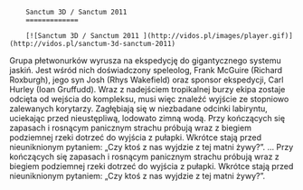 
        Sanctum 3D / Sanctum 2011 
        =============
        
        [![Sanctum 3D / Sanctum 2011 ](http://vidos.pl/images/player.gif)](http://vidos.pl/sanctum-3d-sanctum-2011)
        
        
 Grupa płetwonurków wyrusza na ekspedycję do gigantycznego systemu jaskiń. Jest wśród nich doświadczony speleolog, Frank McGuire (Richard Roxburgh), jego syn Josh (Rhys Wakefield) oraz sponsor ekspedycji, Carl Hurley (Ioan Gruffudd). Wraz z nadejściem tropikalnej burzy ekipa zostaje odcięta od wejścia do kompleksu, musi więc znaleźć wyjście ze stopniowo zalewanych korytarzy. Zagłębiają się w niezbadane odcinki labiryntu, uciekając przed nieustępliwą, lodowato zimną wodą. Przy kończących się zapasach i rosnącym panicznym strachu próbują wraz z biegiem podziemnej rzeki dotrzeć do wyjścia z pułapki. Wkrótce stają przed nieuniknionym pytaniem: „Czy ktoś z nas wyjdzie z tej matni żywy?”.  ... Przy kończących się zapasach i rosnącym panicznym strachu próbują wraz z biegiem podziemnej rzeki dotrzeć do wyjścia z pułapki. Wkrótce stają przed nieuniknionym pytaniem: „Czy ktoś z nas wyjdzie z tej matni żywy?”.
    